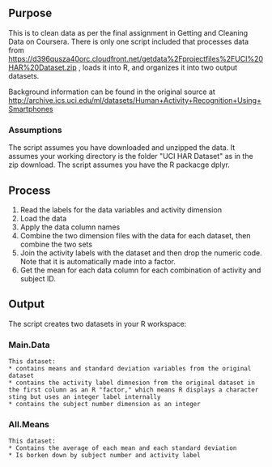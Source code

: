 ## Purpose
This is to clean data as per the final assignment in Getting and Cleaning Data on Coursera.  There is only one script included that processes data from https://d396qusza40orc.cloudfront.net/getdata%2Fprojectfiles%2FUCI%20HAR%20Dataset.zip , loads it into R, and organizes it into two output datasets.

Background information can be found in the original source at http://archive.ics.uci.edu/ml/datasets/Human+Activity+Recognition+Using+Smartphones

### Assumptions
The script assumes you have downloaded and unzipped the data. It assumes your working directory is the folder "UCI HAR Dataset" as in the zip download.
The script assumes you have the R packacge dplyr.

## Process

1. Read the labels for the data variables and activity dimension
2. Load the data
3. Apply the data column names
4. Combine the two dimension files with the data for each dataset, then combine the two sets
5. Join the activity labels with the dataset and then drop the numeric code. Note that it is automatically made into a factor.
6. Get the mean for each data column for each combination of activity and subject ID.


## Output
The script creates two datasets in your R workspace:

### Main.Data 
	This dataset:
	* contains means and standard deviation variables from the original dataset
	* contains the activity label dimnesion from the original dataset in the first column as an R "factor," which means R displays a character sting but uses an integer label internally 
	* contains the subject number dimension as an integer

### All.Means
	This dataset:
	* Contains the average of each mean and each standard deviation
	* Is borken down by subject number and activity label